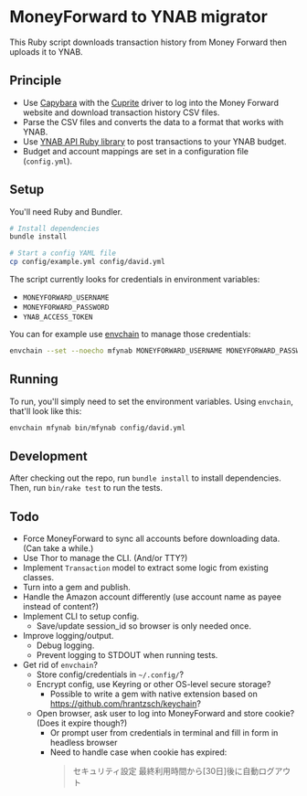 # MoneyForward to YNAB migrator

This Ruby script downloads transaction history from Money Forward then uploads
it to YNAB.

## Principle

- Use [Capybara](https://github.com/teamcapybara/capybara) with the [Cuprite](https://github.com/rubycdp/cuprite)
  driver to log into the Money Forward website and download transaction history
  CSV files.
- Parse the CSV files and converts the data to a format that works with YNAB.
- Use [YNAB API Ruby library](https://github.com/ynab/ynab-sdk-ruby) to post
  transactions to your YNAB budget.
- Budget and account mappings are set in a configuration file (`config.yml`).

## Setup

You'll need Ruby and Bundler.

```sh
# Install dependencies
bundle install

# Start a config YAML file
cp config/example.yml config/david.yml
```

The script currently looks for credentials in environment variables:

- `MONEYFORWARD_USERNAME`
- `MONEYFORWARD_PASSWORD`
- `YNAB_ACCESS_TOKEN`

You can for example use [envchain](https://github.com/sorah/envchain) to manage
those credentials:

```sh
envchain --set --noecho mfynab MONEYFORWARD_USERNAME MONEYFORWARD_PASSWORD YNAB_ACCESS_TOKEN
```

## Running

To run, you'll simply need to set the environment variables.
Using `envchain`, that'll look like this:

```sh
envchain mfynab bin/mfynab config/david.yml
```

## Development

After checking out the repo, run `bundle install` to install dependencies. Then, run `bin/rake test` to run the tests.

## Todo

- Force MoneyForward to sync all accounts before downloading data. (Can take a while.)
- Use Thor to manage the CLI. (And/or TTY?)
- Implement `Transaction` model to extract some logic from existing classes.
- Turn into a gem and publish.
- Handle the Amazon account differently (use account name as payee instead of content?)
- Implement CLI to setup config.
  - Save/update session_id so browser is only needed once.
- Improve logging/output.
  - Debug logging.
  - Prevent logging to STDOUT when running tests.
- Get rid of `envchain`?
  - Store config/credentials in `~/.config/`?
  - Encrypt config, use Keyring or other OS-level secure storage?
    - Possible to write a gem with native extension based on <https://github.com/hrantzsch/keychain>?
  - Open browser, ask user to log into MoneyForward and store cookie? (Does it expire though?)
    - Or prompt user from credentials in terminal and fill in form in headless browser
    - Need to handle case when cookie has expired:
      > セキュリティ設定	最終利用時間から[30日]後に自動ログアウト
